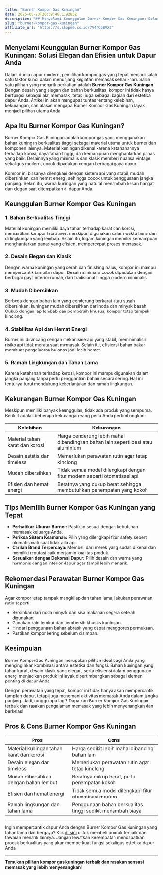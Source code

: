 ```yaml
---
title: "Burner Kompor Gas Kuningan"
date: 2025-08-23T20:39:48.119285Z
description: "## Menyelami Keunggulan Burner Kompor Gas Kuningan: Solusi Elegan dan Efisien untuk Dapur Anda..."
slug: "burner-kompor-gas-kuningan"
affiliate_url: "https://s.shopee.co.id/7V44C68VX2"
---
```

## Menyelami Keunggulan Burner Kompor Gas Kuningan: Solusi Elegan dan Efisien untuk Dapur Anda

Dalam dunia dapur modern, pemilihan kompor gas yang tepat menjadi salah satu faktor kunci dalam menunjang kegiatan memasak sehari-hari. Salah satu pilihan yang menarik perhatian adalah **Burner Kompor Gas Kuningan**. Dengan desain yang elegan dan bahan berkualitas, kompor ini tidak hanya berfungsi sebagai alat memasak, tetapi juga sebagai bagian dari estetika dapur Anda. Artikel ini akan mengupas tuntas tentang kelebihan, kekurangan, dan alasan mengapa Burner Kompor Gas Kuningan layak menjadi pilihan utama Anda.

## Apa Itu Burner Kompor Gas Kuningan?

Burner Kompor Gas Kuningan adalah kompor gas yang menggunakan bahan kuningan berkualitas tinggi sebagai material utama untuk burner dan komponen lainnya. Material kuningan dikenal karena ketahanannya terhadap korosi, daya tahan tinggi, dan kemampuan menghantarkan panas yang baik. Desainnya yang minimalis dan klasik memberi nuansa vintage sekaligus modern, cocok dipadukan dengan berbagai gaya dapur. 

Kompor ini biasanya dilengkapi dengan sistem api yang stabil, mudah dibersihkan, dan hemat energi, sehingga cocok untuk penggunaan jangka panjang. Selain itu, warna kuningan yang natural menambah kesan hangat dan elegan saat ditempatkan di dapur Anda.

## Keunggulan Burner Kompor Gas Kuningan

### 1. Bahan Berkualitas Tinggi
Material kuningan memiliki daya tahan terhadap karat dan korosi, memastikan kompor tetap awet meskipun digunakan dalam waktu lama dan di lingkungan yang lembap. Selain itu, logam kuningan memiliki kemampuan menghantarkan panas yang efisien, mempercepat proses memasak.

### 2. Desain Elegan dan Klasik
Dengan warna kuningan yang cerah dan finishing halus, kompor ini mampu mempercantik tampilan dapur. Desain minimalis cocok dipadukan dengan berbagai gaya interior rumah, dari tradisional hingga modern minimalis.

### 3. Mudah Dibersihkan
Berbeda dengan bahan lain yang cenderung berkarat atau susah dibersihkan, kuningan mudah dibersihkan dari noda dan minyak basah. Cukup dengan lap lembab dan pembersih khusus, kompor tetap tampak kinclong.

### 4. Stabilitas Api dan Hemat Energi
Burner ini dirancang dengan mekanisme api yang stabil, meminimalisir risiko api tidak merata saat memasak. Selain itu, efisiensi bahan bakar membuat pengeluaran bulanan jadi lebih hemat.

### 5. Ramah Lingkungan dan Tahan Lama
Karena ketahanan terhadap korosi, kompor ini mampu digunakan dalam jangka panjang tanpa perlu penggantian bahan secara sering. Hal ini tentunya turut mendukung keberlanjutan dan ramah lingkungan.

## Kekurangan Burner Kompor Gas Kuningan

Meskipun memiliki banyak keunggulan, tidak ada produk yang sempurna. Berikut adalah beberapa kekurangan yang perlu Anda pertimbangkan:

| Kelebihan | Kekurangan |
|------------|--------------|
| Material tahan karat dan korosi | Harga cenderung lebih mahal dibandingkan bahan lain seperti besi atau aluminium |
| Desain estetis dan timeless | Memerlukan perawatan rutin agar tetap kinclong |
| Mudah dibersihkan | Tidak semua model dilengkapi dengan fitur modern seperti otomatisasi api |
| Efisien dan hemat energi | Beratnya yang cukup berat sehingga membutuhkan penempatan yang kokoh |

## Tips Memilih Burner Kompor Gas Kuningan yang Tepat

- **Perhatikan Ukuran Burner:** Pastikan sesuai dengan kebutuhan memasak keluarga Anda.
- **Periksa Sistem Keamanan:** Pilih yang dilengkapi fitur safety seperti otomatis mati saat tidak ada api.
- **Carilah Brand Terpercaya:** Membeli dari merek yang sudah dikenal dan memiliki reputasi baik menjamin kualitas produk.
- **Sesuaikan dengan Dekorasi Dapur:** Pilih desain dan warna yang harmonis dengan interior dapur agar tampil lebih menarik.

## Rekomendasi Perawatan Burner Kompor Gas Kuningan

Agar kompor tetap tampak mengkilap dan tahan lama, lakukan perawatan rutin seperti:

- Bersihkan dari noda minyak dan sisa makanan segera setelah digunakan.
- Gunakan kain lembut dan pembersih khusus kuningan.
- Hindari penggunaan bahan abrasif yang dapat menggores permukaan.
- Pastikan kompor kering sebelum disimpan.

## Kesimpulan

Burner KomporGas Kuningan merupakan pilihan ideal bagi Anda yang menginginkan kombinasi antara estetika dan fungsi. Bahan kuningan yang tahan karat, desain klasik yang elegan, serta efisiensi dalam penggunaan energi menjadikan produk ini layak dipertimbangkan sebagai elemen penting di dapur Anda.

Dengan perawatan yang tepat, kompor ini tidak hanya akan mempercantik tampilan dapur, tetapi juga menemani aktivitas memasak Anda dalam jangka panjang. Jadi, tunggu apa lagi? Dapatkan Burner Kompor Gas Kuningan terbaik dan rasakan pengalaman memasak yang lebih menyenangkan dan berkelas!

## Pros & Cons Burner Kompor Gas Kuningan

| **Pros** | **Cons** |
|------------------------------|-------------------------------------------------|
| Material kuningan tahan karat dan korosi | Harga sedikit lebih mahal dibanding bahan lain |
| Desain elegan dan timeless | Memerlukan perawatan rutin agar tetap kinclong |
| Mudah dibersihkan dengan bahan lembut | Beratnya cukup berat, perlu penempatan kokoh |
| Efisien dan hemat energi | Tidak semua model dilengkapi fitur otomatisasi modern |
| Ramah lingkungan dan tahan lama | Penggunaan bahan berkualitas tinggi sedikit menambah biaya |

---

Ingin mempercantik dapur Anda dengan Burner Kompor Gas Kuningan yang tahan lama dan bergaya? Klik [di sini](https://s.shopee.co.id/7V44C68VX2) untuk membeli produk terbaik dan tawaran menarik lainnya. Jangan lewatkan kesempatan mendapatkan produk berkualitas yang akan memperkuat fungsi sekaligus estetika dapur Anda!

---

**Temukan pilihan kompor gas kuningan terbaik dan rasakan sensasi memasak yang lebih menyenangkan!**